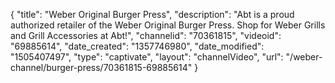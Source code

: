 {
    "title": "Weber Original Burger Press",
    "description": "Abt is a proud authorized retailer of the Weber Original Burger Press. Shop for Weber Grills and Grill Accessories at Abt!",
    "channelid": "70361815",
    "videoid": "69885614",
    "date_created": "1357746980",
    "date_modified": "1505407497",
    "type": "captivate",
    "layout": "channelVideo",
    "url": "\/weber-channel\/burger-press\/70361815-69885614"
}